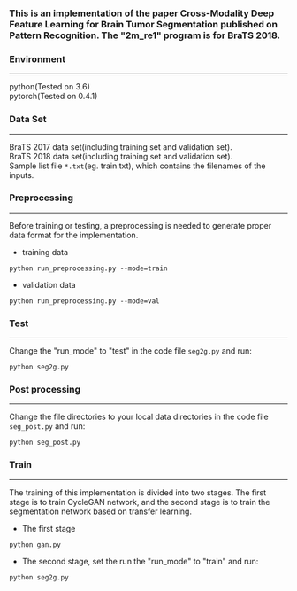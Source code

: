 ### This is an implementation of the paper Cross-Modality Deep Feature Learning for Brain Tumor Segmentation published on Pattern Recognition.  The "2m_re1" program is for BraTS 2018. 
### Environment
---
python(Tested on 3.6)  
pytorch(Tested on 0.4.1)  
### Data Set
---  
BraTS 2017  data set(including training set and validation set).   
BraTS 2018  data set(including training set and validation set).   
Sample list file `*.txt`(eg. train.txt), which contains the filenames of the inputs.   
### Preprocessing
--- 
Before training or testing, a preprocessing is needed to generate proper data format for the implementation.  
* training data 
```
python run_preprocessing.py --mode=train
``` 
* validation data 
```
python run_preprocessing.py --mode=val
``` 

### Test
---
Change the "run_mode" to "test" in the code file `seg2g.py` and run:  
``` 
python seg2g.py
```
### Post processing
---
Change the file directories to your local data directories in the code file `seg_post.py` and run:
```
python seg_post.py
```
### Train
---  
The training of this implementation is divided into two stages. The first stage is to train CycleGAN network, and the second stage is to train the segmentation network based on transfer learning.
* The first stage
``` 
python gan.py
```
* The second stage, set the run the "run_mode" to "train" and run:
```
python seg2g.py
```
